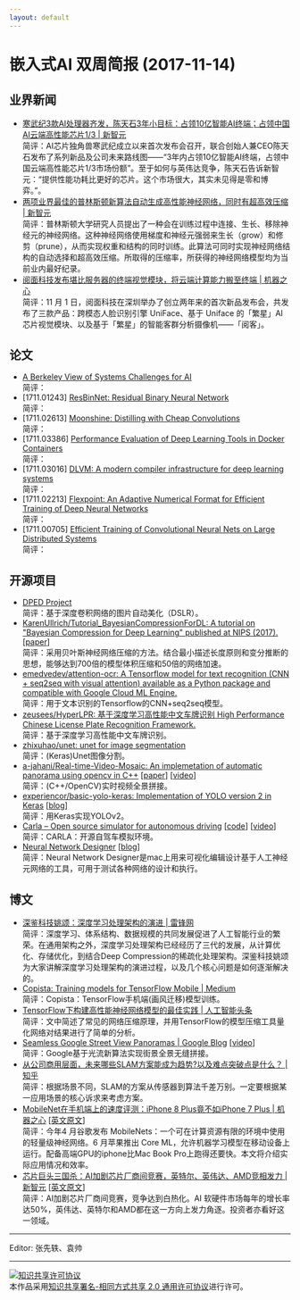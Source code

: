 ```yaml
---
layout: default
---
```


# 嵌入式AI 双周简报 (2017-11-14)

## 业界新闻

- [寒武纪3款AI处理器齐发，陈天石3年小目标：占领10亿智能AI终端；占领中国AI云端高性能芯片1/3 | 新智元](https://mp.weixin.qq.com/s?timestamp=1510651761&src=3&ver=1&signature=VVbCCFGdhnib9UHziJcEvXH1oU9L2jQ4SJQBcYVKilDmi*NbqEut3Xuk*1Dh5sKzSsbzNP0zTtqjq70w0ory-GQ83TjfaC03Fdw7ajfYhra6Gi1DXImuzfjnpIpxoVcT-FnAHklFtEMUIdy-y5GAVThf3*vsT6-g6PoleTGBm2o=) <br />
简评：AI芯片独角兽寒武纪成立以来首次发布会召开，联合创始人兼CEO陈天石发布了系列新品及公司未来路线图——“3年内占领10亿智能AI终端，占领中国云端高性能芯片1/3市场份额”。至于如何与英伟达竞争，陈天石告诉新智元：“提供性能功耗比更好的芯片。这个市场很大，其实未见得是零和博弈。”。
- [两项业界最佳的普林斯顿新算法自动生成高性能神经网络，同时有超高效压缩 | 新智元](https://mp.weixin.qq.com/s?timestamp=1510651739&src=3&ver=1&signature=VVbCCFGdhnib9UHziJcEvRoYvJGiaDTMYilDhkqlT5k7DFJ0k9W8DKmYYk5SvqA0it7XFeHsKlXJ3f0xAdQuXFNEqeYw8DJ7yuPiLFk6IYKLquvpL16a80ms*L27lptGJTyHaAPWcL4-rEg2svxkSZO*w6YCQZ*-TpCQbMv0thE=) <br />
简评：普林斯顿大学研究人员提出了一种会在训练过程中连接、生长、移除神经元的神经网络。这种神经网络使用梯度和神经元强弱来生长（grow）和修剪（prune），从而实现权重和结构的同时训练。此算法可同时实现神经网络结构的自动选择和超高效压缩。所取得的压缩率，所获得的神经网络模型均为当前业内最好纪录。
- [阅面科技发布堪比服务器的终端视觉模块，将云端计算能力搬至终端 | 机器之心](https://mp.weixin.qq.com/s?timestamp=1510652144&src=3&ver=1&signature=VVbCCFGdhnib9UHziJcEvRPXlaG0XB7H9TSQbqZDna31FbbWi1rNDSafBnfMt85qqFTkmaq8WoKW6OKzfaFFiW7MrslH9BdQsj*3PKJ1gKBAdpqSfnuhSyXW7Iwxri1sx1ZJ52LVmDyBLeqyHA8zx03bDc1Z4bCV7LoL52T6KgA=) <br />
简评：11 月 1 日，阅面科技在深圳举办了创立两年来的首次新品发布会，共发布了三款产品：跨模态人脸识别引擎 UniFace、基于 Uniface 的「繁星」AI 芯片视觉模块、以及基于「繁星」的智能客群分析摄像机——「阅客」。

## 论文

- [A Berkeley View of Systems Challenges for AI](https://www2.eecs.berkeley.edu/Pubs/TechRpts/2017/EECS-2017-159.pdf) <br />
简评：
- [1711.01243] [ResBinNet: Residual Binary Neural Network](https://arxiv.org/abs/1711.01243) <br />
简评：
- [1711.02613] [Moonshine: Distilling with Cheap Convolutions](https://arxiv.org/abs/1711.02613) <br />
简评：
- [1711.03386] [Performance Evaluation of Deep Learning Tools in Docker Containers](https://arxiv.org/abs/1711.03386) <br />
简评：
- [1711.03016] [DLVM: A modern compiler infrastructure for deep learning systems](https://arxiv.org/abs/1711.03016) <br />
简评：
- [1711.02213] [Flexpoint: An Adaptive Numerical Format for Efficient Training of Deep Neural Networks](https://arxiv.org/abs/1711.02213) <br />
简评：
- [1711.00705] [Efficient Training of Convolutional Neural Nets on Large Distributed Systems](https://arxiv.org/abs/1711.00705) <br />
简评：


## 开源项目

- [DPED Project](http://people.ee.ethz.ch/~ihnatova/) <br />
简评：基于深度卷积网络的图片自动美化（DSLR）。
- [KarenUllrich/Tutorial_BayesianCompressionForDL: A tutorial on "Bayesian Compression for Deep Learning" published at NIPS (2017).](https://github.com//KarenUllrich/Tutorial_BayesianCompressionForDL) [[paper](https://arxiv.org/abs/1705.08665)] <br />
简评：采用贝叶斯神经网络压缩的方法。结合最小描述长度原则和变分推断的思想，能够达到700倍的模型体积压缩和50倍的网络加速。
- [emedvedev/attention-ocr: A Tensorflow model for text recognition (CNN + seq2seq with visual attention) available as a Python package and compatible with Google Cloud ML Engine.](https://github.com//emedvedev/attention-ocr) <br />
简评：用于文本识别的Tensorflow的CNN+seq2seq模型。
- [zeusees/HyperLPR: 基于深度学习高性能中文车牌识别 High Performance Chinese License Plate Recognition Framework.](https://github.com//zeusees/HyperLPR) <br />
简评：基于深度学习高性能中文车牌识别。
- [zhixuhao/unet: unet for image segmentation](https://github.com/zhixuhao/unet) <br />
简评：(Keras)Unet图像分割。
- [a-jahani/Real-time-Video-Mosaic: An implemetation of automatic panorama using opencv in C++](https://github.com//a-jahani/Real-time-Video-Mosaic) [[paper](http://ieeexplore.ieee.org/document/7886813/)] [[video](https://weibo.com/tv/v/FuGU2rksQ?fid=1034:51c7bf9fcfeb6d58f4ec80ebb9075712)]<br />
简评：(C++/OpenCV)实时视频全景拼接。
- [experiencor/basic-yolo-keras: Implementation of YOLO version 2 in Keras](https://github.com//experiencor/basic-yolo-keras) [[blog](https://experiencor.github.io/yolo_keras.html)] <br />
简评：用Keras实现YOLOv2。
- [Carla – Open source simulator for autonomous driving](http://carla.org/) [[code](https://github.com/carla-simulator/carla)] [[video](https://weibo.com/tv/v/FuUhUEL31?fid=1034:9fd5399bbb60e1a7e6ed6e7537bbfb55)] <br />
简评：CARLA：开源自驾车模拟环境。
- [Neural Network Designer](https://itunes.apple.com/cn/app/id1294441403) [[blog](https://www.objectsandsuch.com/neural-network-designer)]<br />
简评：Neural Network Designer是mac上用来可视化编辑设计基于人工神经元网络的工具，可用于测试各种网络的设计和执行。



## 博文

- [深鉴科技姚颂：深度学习处理架构的演进 | 雷锋网](https://www.leiphone.com/news/201710/9EFp9GekEnMcMHyg.html) <br />
简评：深度学习、体系结构、数据规模的共同发展促进了人工智能行业的繁荣。在通用架构之外，深度学习处理架构已经经历了三代的发展，从计算优化、存储优化，到结合Deep Compression的稀疏化处理架构。深鉴科技姚颂为大家讲解深度学习处理架构的演进过程，以及几个核心问题是如何逐渐解决的。
- [Copista: Training models for TensorFlow Mobile | Medium](https://medium.com/@tinyline/copista-training-models-for-tensorflow-mobile-2cf4cb1674e4) <br />
简评：Copista：TensorFlow手机端(画风迁移)模型训练。
- [TensorFlow下构建高性能神经网络模型的最佳实践 | 人工智能头条](https://mp.weixin.qq.com/s/9iBjwM3EYleMUlAzkKlVJg) <br />
简评：文中简述了常见的网络压缩原理，并用TensorFlow的模型压缩工具量化网络对结果进行了简单的分析。
- [Seamless Google Street View Panoramas | Google Blog](https://research.googleblog.com/2017/11/seamless-google-street-view-panoramas.html) [[video](https://weibo.com/tv/v/FunJ3rPCv?fid=1034:b094772598613db5b1e40cbc4f3bbfe9)] <br />
简评：Google基于光流新算法实现街景全景无缝拼接。
- [从公司商用层面，未来哪些SLAM方案能成为趋势?以及难点突破点是什么？ | 知乎](https://www.zhihu.com/question/53232703) <br />
简评：根据场景不同，SLAM的方案从传感器到算法千差万别。一定要根据某一应用场景的核心诉求来考虑方案。
- [MobileNet在手机端上的速度评测：iPhone 8 Plus竟不如iPhone 7 Plus | 机器之心](https://mp.weixin.qq.com/s/mcK8M6pnHiZZRAkYVdaYGQ) [[英文原文](https://medium.com/vitalify-asia/real-time-deep-learning-in-mobile-application-25cf601a8976)] <br />
简评：今年4 月谷歌发布 MobileNets：一个可在计算资源有限的环境中使用的轻量级神经网络。6 月苹果推出 Core ML，允许机器学习模型在移动设备上运行。配备高端GPU的iphone比Mac Book Pro上跑得还要快。本文将介绍实际应用情况和效率。
- [芯片巨头三国杀：AI加剧芯片厂商间竞赛，英特尔、英伟达、AMD竞相发力 | 新智元](https://mp.weixin.qq.com/s/nAHJENflvt_o1-LAyDicFw) [[英文原文](https://www.wsj.com/articles/artificial-intelligence-is-fueling-an-arms-race-among-chip-makers-1510228801)] <br />
简评：AI加剧芯片厂商间竞赛，竞争达到白热化。AI 软硬件市场每年的增长率达50%，英伟达、英特尔和AMD都在这一方向上发力角逐。投资者亦看好这一领域。



----

Editor: 张先轶、袁帅

----

<a rel="license" href="http://creativecommons.org/licenses/by-sa/2.0/"><img alt="知识共享许可协议" style="border-width:0" src="https://i.creativecommons.org/l/by-sa/2.0/88x31.png" /></a><br />本作品采用<a rel="license" href="http://creativecommons.org/licenses/by-sa/2.0/">知识共享署名-相同方式共享 2.0 通用许可协议</a>进行许可。
